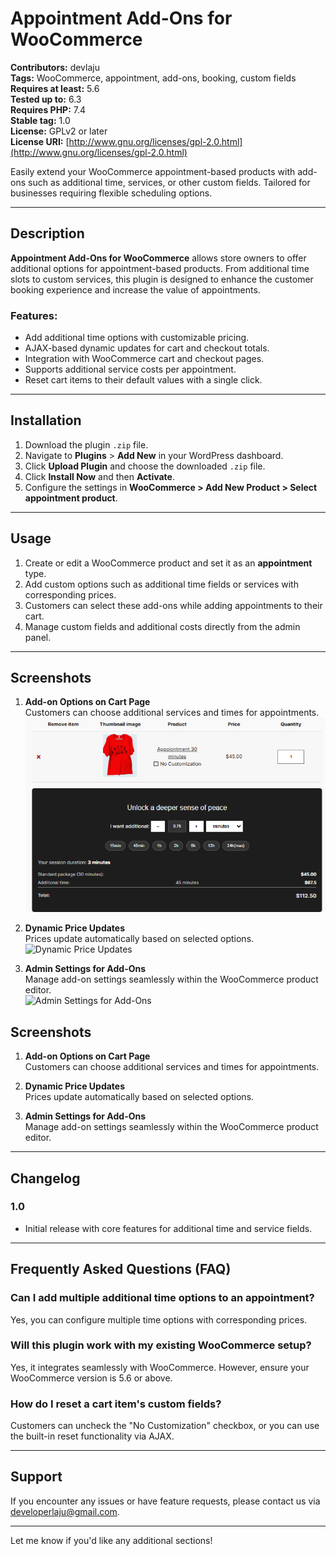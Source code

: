 # Appointment Add-Ons for WooCommerce

**Contributors:** devlaju  
**Tags:** WooCommerce, appointment, add-ons, booking, custom fields  
**Requires at least:** 5.6  
**Tested up to:** 6.3  
**Requires PHP:** 7.4  
**Stable tag:** 1.0  
**License:** GPLv2 or later  
**License URI:** [http://www.gnu.org/licenses/gpl-2.0.html](http://www.gnu.org/licenses/gpl-2.0.html)

Easily extend your WooCommerce appointment-based products with add-ons such as additional time, services, or other custom fields. Tailored for businesses requiring flexible scheduling options.

---

## Description

**Appointment Add-Ons for WooCommerce** allows store owners to offer additional options for appointment-based products. From additional time slots to custom services, this plugin is designed to enhance the customer booking experience and increase the value of appointments.

### Features:

- Add additional time options with customizable pricing.
- AJAX-based dynamic updates for cart and checkout totals.
- Integration with WooCommerce cart and checkout pages.
- Supports additional service costs per appointment.
- Reset cart items to their default values with a single click.

---

## Installation

1. Download the plugin `.zip` file.
2. Navigate to **Plugins** > **Add New** in your WordPress dashboard.
3. Click **Upload Plugin** and choose the downloaded `.zip` file.
4. Click **Install Now** and then **Activate**.
5. Configure the settings in **WooCommerce > Add New Product > Select appointment product**.

---

## Usage

1. Create or edit a WooCommerce product and set it as an **appointment** type.
2. Add custom options such as additional time fields or services with corresponding prices.
3. Customers can select these add-ons while adding appointments to their cart.
4. Manage custom fields and additional costs directly from the admin panel.

---

## Screenshots

1. **Add-on Options on Cart Page**  
   Customers can choose additional services and times for appointments.  
   ![Add-on Options on Cart Page](assets/img/screenshot-2.png)

2. **Dynamic Price Updates**  
   Prices update automatically based on selected options.  
   ![Dynamic Price Updates](assets/screenshot-3.png)

3. **Admin Settings for Add-Ons**  
   Manage add-on settings seamlessly within the WooCommerce product editor.  
   ![Admin Settings for Add-Ons](assets/screenshot-1.png)

## Screenshots

1. **Add-on Options on Cart Page**  
   Customers can choose additional services and times for appointments.

2. **Dynamic Price Updates**  
   Prices update automatically based on selected options.

3. **Admin Settings for Add-Ons**  
   Manage add-on settings seamlessly within the WooCommerce product editor.

---

## Changelog

### 1.0

- Initial release with core features for additional time and service fields.

---

## Frequently Asked Questions (FAQ)

### Can I add multiple additional time options to an appointment?

Yes, you can configure multiple time options with corresponding prices.

### Will this plugin work with my existing WooCommerce setup?

Yes, it integrates seamlessly with WooCommerce. However, ensure your WooCommerce version is 5.6 or above.

### How do I reset a cart item's custom fields?

Customers can uncheck the "No Customization" checkbox, or you can use the built-in reset functionality via AJAX.

---

## Support

If you encounter any issues or have feature requests, please contact us via [developerlaju@gmail.com](mailto:developerlaju@gmail.com).

---

Let me know if you'd like any additional sections!
